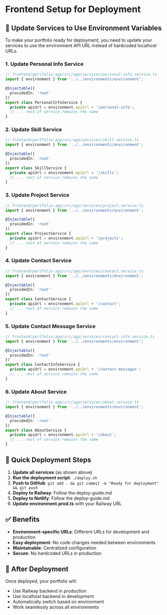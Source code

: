 # Frontend Setup for Deployment

## 🔧 Update Services to Use Environment Variables

To make your portfolio ready for deployment, you need to update your services to use the environment API URL instead of hardcoded localhost URLs.

### 1. Update Personal Info Service

```typescript
// frontend/portfolio-app/src/app/services/personal-info.service.ts
import { environment } from '../../environments/environment';

@Injectable({
  providedIn: 'root'
})
export class PersonalInfoService {
  private apiUrl = environment.apiUrl + '/personal-info';
  // ... rest of service remains the same
}
```

### 2. Update Skill Service

```typescript
// frontend/portfolio-app/src/app/services/skill.service.ts
import { environment } from '../../environments/environment';

@Injectable({
  providedIn: 'root'
})
export class SkillService {
  private apiUrl = environment.apiUrl + '/skills';
  // ... rest of service remains the same
}
```

### 3. Update Project Service

```typescript
// frontend/portfolio-app/src/app/services/project.service.ts
import { environment } from '../../environments/environment';

@Injectable({
  providedIn: 'root'
})
export class ProjectService {
  private apiUrl = environment.apiUrl + '/projects';
  // ... rest of service remains the same
}
```

### 4. Update Contact Service

```typescript
// frontend/portfolio-app/src/app/services/contact.service.ts
import { environment } from '../../environments/environment';

@Injectable({
  providedIn: 'root'
})
export class ContactService {
  private apiUrl = environment.apiUrl + '/contact';
  // ... rest of service remains the same
}
```

### 5. Update Contact Message Service

```typescript
// frontend/portfolio-app/src/app/services/contact-info.service.ts
import { environment } from '../../environments/environment';

@Injectable({
  providedIn: 'root'
})
export class ContactInfoService {
  private apiUrl = environment.apiUrl + '/contact-messages';
  // ... rest of service remains the same
}
```

### 6. Update About Service

```typescript
// frontend/portfolio-app/src/app/services/about.service.ts
import { environment } from '../../environments/environment';

@Injectable({
  providedIn: 'root'
})
export class AboutService {
  private apiUrl = environment.apiUrl + '/about';
  // ... rest of service remains the same
}
```

## 🚀 Quick Deployment Steps

1. **Update all services** (as shown above)
2. **Run the deployment script**: `./deploy.sh`
3. **Push to GitHub**: `git add . && git commit -m "Ready for deployment" && git push`
4. **Deploy to Railway**: Follow the deploy-guide.md
5. **Deploy to Netlify**: Follow the deploy-guide.md
6. **Update environment.prod.ts** with your Railway URL

## ✅ Benefits

- **Environment-specific URLs**: Different URLs for development and production
- **Easy deployment**: No code changes needed between environments
- **Maintainable**: Centralized configuration
- **Secure**: No hardcoded URLs in production

## 🔄 After Deployment

Once deployed, your portfolio will:
- Use Railway backend in production
- Use localhost backend in development
- Automatically switch based on environment
- Work seamlessly across all environments 